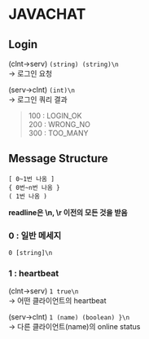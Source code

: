 # JAVACHAT

## Login
(clnt->serv) ```(string) (string)\n```\
-> 로그인 요청

(serv->clnt) ```(int)\n```\
-> 로그인 쿼리 결과
>100 : LOGIN_OK
\
>200 : WRONG_NO
\
>300 : TOO_MANY


## Message Structure
```[ 0~1번 나옴 ]```
\
```{ 0번~n번 나옴 }```
\
```( 1번 나옴 )```

**readline은 \n, \r 이전의 모든 것을 받음**

### 0 : 일반 메세지

```0 [string]\n```

### 1 : heartbeat

(clnt->serv) ```1 true\n```\
-> 어떤 클라이언트의 heartbeat

(serv->clnt) ```1 (name) (boolean) }\n```\
-> 다른 클라이언트(name)의 online status
